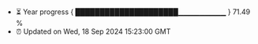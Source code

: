 - ⏳ Year progress { █████████████████████▁▁▁▁▁▁▁▁▁ } 71.49 %
- ⏰ Updated on Wed, 18 Sep 2024 15:23:00 GMT

